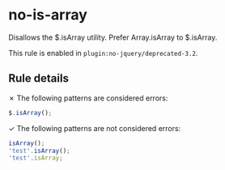 # no-is-array

Disallows the $.isArray utility. Prefer Array.isArray to $.isArray.

This rule is enabled in `plugin:no-jquery/deprecated-3.2`.

## Rule details

✗ The following patterns are considered errors:
```js
$.isArray();
```

✓ The following patterns are not considered errors:
```js
isArray();
'test'.isArray();
'test'.isArray;
```
